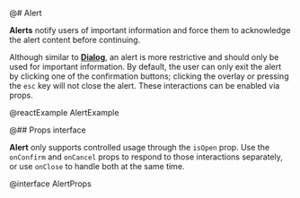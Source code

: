 @# Alert

__Alerts__ notify users of important information and force them to acknowledge the alert content before continuing.

Although similar to [__Dialog__](#core/components/dialog), an alert is more restrictive and should only be used for
important information. By default, the user can only exit the alert by clicking one of the confirmation buttons;
clicking the overlay or pressing the `esc` key will not close the alert. These interactions can be enabled via props.

@reactExample AlertExample

@## Props interface

__Alert__ only supports controlled usage through the `isOpen` prop. Use the `onConfirm` and `onCancel` props to respond
to those interactions separately, or use `onClose` to handle both at the same time.

@interface AlertProps
